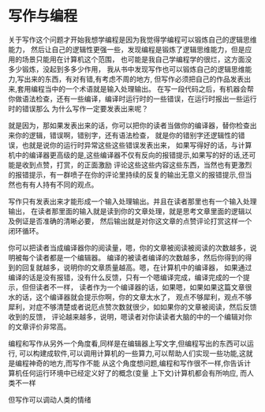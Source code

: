 # 写作与编程

关于写作这个问题才开始我想学编程是因为我觉得学编程可以锻炼自己的逻辑思维能力，
然后让自己的逻辑性更强一些，发现编程是锻炼了逻辑思维能力，但是应用的场景只能用在计算机这个范围，
也可能是我自己学编程学的很烂，这方面没多少锻炼，没起到多多少作用，
我从书中发现写作也可以锻炼自己的逻辑思维能力,写出来的东西，有对有错,有考虑不周的地方,
但写作必须把自己的作品发表出来,套用编程当中的一个术语就是输入处理输出。
在写一段代码之后，有机器会帮你做语法检查，还有一些编译，编译时运行时的一些错误，在运行时报出一些运行时的错误那么
为什么写作一定要发表出来呢？

就是因为，那如果发表出来的话，你可以把你的读者当做你的编译器，替你检查出来你的逻辑，错误啊，错别字，还有语法检查，
就是你的错别字还逻辑性的错误，也就是说你的运行时异常这些这些错误发表出来，
如果写得好的话，与计算机中的编译器更高级的是,这些编译器不仅有反向的报错提示,如果写的好的话,还可能是收到点赞，打赏，的正面激励
评论这些这些内容这些东西，当然也有更激烈的报错提示，有一群喷子在你的评论里持续的反复的输出无意义的报错提示,但当然也有有人持有不同的观点。 

写作只有发表出来才能形成一个输入处理输出。并且在读者那里也有一个输入处理输出，
在读者那里面的输入就是读到你的文章处理，就是思考文章里面的逻辑以及例证是否准确的清晰必要，
然后输出就是对你这文章的点赞评论打赏这样一个闭环循环。

你可以把读者当成编译器你的阅读量，嗯，你的文章被阅读被阅读的次数越多，说明被每个读者都是一个编辑器。
编译的被读者编译的次数越多，然后你得到的得到的回复就越多，说明你的文章质量越高。嗯，在计算机中的编译器，
如果通过编译的话是没有报错，没有什么反馈，只有一个嗯编译完成，编译完成的一个提示，但但读者不一样，
读者作为一个编译器的话，如果嗯，如果如果这篇文章很水的话，这个编译器就会提示你啊，你的文章太水了，
观点不够犀利，观点不够犀利，对症不够清楚或者说厄点赞次数就很少，如如果你的文章被阅读，然后反馈收到的反馈，
评论越来越多，说明，嗯读者对你读读者大脑的中的一个编辑对你的文章评价非常高。 


编程和写作从另外一个角度看,同样是在编辑器上写文字,但编程写出的东西可以运行,
可以构建成软件,可以调用计算机的一些算力,可以帮助人们实现一些功能,这就是编程神奇的地方,而写作不能
从这个角度想问题,编程和写作很不一样,你告诉计算机任何运行环境中已经定义好了的概念(变量 上下文)计算机都会有所响应,
而人类不一样

但写作可以调动人类的情绪


